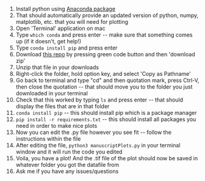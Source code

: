 1. Install python using [Anaconda package](https://www.anaconda.com/products/individual)
1. That should automatically provide an updated version of python, numpy, matplotlib, etc. that you will need for plotting
1. Open 'Terminal' application on mac
1. Type `which conda` and press enter -- make sure that something comes up (if it doesn't, get help!)
1. Type `conda install pip` and press enter
1. Download [this repo](https://github.com/brad-ley/manuscript-plots) by pressing green code button and then 'download zip'
1. Unzip that file in your downloads
1. Right-click the folder, hold option key, and select 'Copy as Pathname'
1. Go back to terminal and type "cd" and then quotation mark, press Ctrl-V, then close the quotation -- that should move you to the folder you just downloaded in your terminal
1. Check that this worked by typing `ls` and press enter -- that should display the files that are in that folder
1. `conda install pip` -- this should install pip which is a package manager
1. `pip install -r requirements.txt` -- this should install all packages you need in order to make nice plots
1. Now you can edit the .py file however you see fit -- follow the instructions within the file
1. After editing the file, `python3 manuscriptPlots.py` in your terminal window and it will run the code you edited
1. Voila, you have a plot! And the .tif file of the plot should now be saved in whatever folder you got the datafile from
1. Ask me if you have any issues/questions

